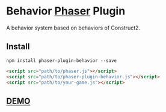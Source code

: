 # Behavior [Phaser](http://phaser.io) Plugin

A behavior system based on behaviors of Construct2.

## Install

`npm install phaser-plugin-behavior --save`

```html
<script src="path/to/phaser.js"></script>
<script src="path/to/phaser-plugin-behavior.js"></script>
<script src="path/to/your-game.js"></script>
```

## [DEMO](http://codepen.io/luizbills/full/MKGLqZ/)
